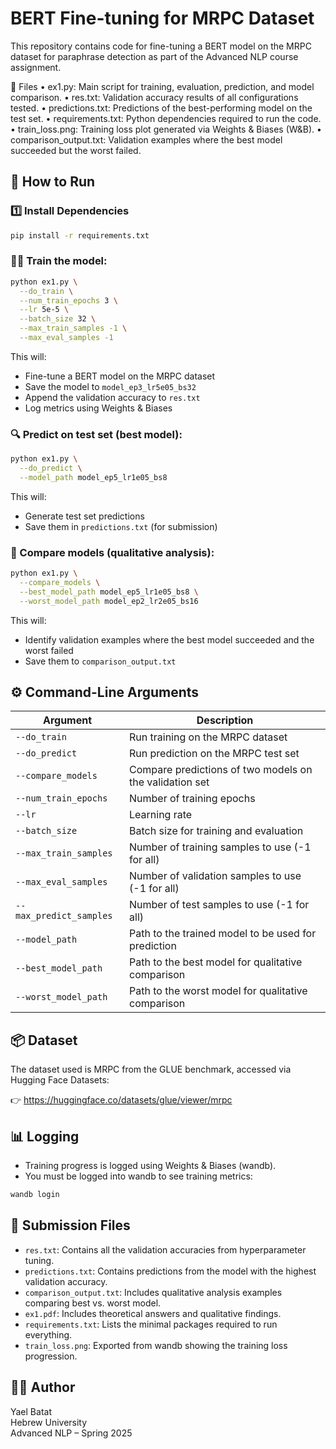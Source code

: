 # BERT Fine-tuning for MRPC Dataset

This repository contains code for fine-tuning a BERT model on the MRPC dataset for paraphrase detection as part of the Advanced NLP course assignment.

📁 Files
	•	ex1.py: Main script for training, evaluation, prediction, and model comparison.
	•	res.txt: Validation accuracy results of all configurations tested.
	•	predictions.txt: Predictions of the best-performing model on the test set.
	•	requirements.txt: Python dependencies required to run the code.
	•	train_loss.png: Training loss plot generated via Weights & Biases (W&B).
	•	comparison_output.txt: Validation examples where the best model succeeded but the worst failed.

## 🚀 How to Run

### 1️⃣ Install Dependencies

```bash
pip install -r requirements.txt
```

### 🏋️‍♀️ Train the model:

```bash
python ex1.py \
  --do_train \
  --num_train_epochs 3 \
  --lr 5e-5 \
  --batch_size 32 \
  --max_train_samples -1 \
  --max_eval_samples -1
```

This will:
- Fine-tune a BERT model on the MRPC dataset
- Save the model to `model_ep3_lr5e05_bs32`
- Append the validation accuracy to `res.txt`
- Log metrics using Weights & Biases

### 🔍 Predict on test set (best model):

```bash
python ex1.py \
  --do_predict \
  --model_path model_ep5_lr1e05_bs8 
```

This will:
- Generate test set predictions
- Save them in `predictions.txt` (for submission)

### 🔬 Compare models (qualitative analysis):

```bash
python ex1.py \
  --compare_models \
  --best_model_path model_ep5_lr1e05_bs8 \
  --worst_model_path model_ep2_lr2e05_bs16
```

This will:
- Identify validation examples where the best model succeeded and the worst failed
- Save them to `comparison_output.txt`

## ⚙️ Command-Line Arguments

| Argument | Description |
| --- | --- |
| `--do_train` | Run training on the MRPC dataset |
| `--do_predict` | Run prediction on the MRPC test set |
| `--compare_models` | Compare predictions of two models on the validation set |
| `--num_train_epochs` | Number of training epochs |
| `--lr` | Learning rate |
| `--batch_size` | Batch size for training and evaluation |
| `--max_train_samples` | Number of training samples to use (-1 for all) |
| `--max_eval_samples` | Number of validation samples to use (-1 for all) |
| `--max_predict_samples` | Number of test samples to use (-1 for all) |
| `--model_path` | Path to the trained model to be used for prediction |
| `--best_model_path` | Path to the best model for qualitative comparison |
| `--worst_model_path` | Path to the worst model for qualitative comparison |

## 📦 Dataset

The dataset used is MRPC from the GLUE benchmark, accessed via Hugging Face Datasets:

👉 https://huggingface.co/datasets/glue/viewer/mrpc

## 📊 Logging

- Training progress is logged using Weights & Biases (wandb).
- You must be logged into wandb to see training metrics:

```bash
wandb login
```

## 📄 Submission Files

- `res.txt`: Contains all the validation accuracies from hyperparameter tuning.
- `predictions.txt`: Contains predictions from the model with the highest validation accuracy.
- `comparison_output.txt`: Includes qualitative analysis examples comparing best vs. worst model.
- `ex1.pdf`: Includes theoretical answers and qualitative findings.
- `requirements.txt`: Lists the minimal packages required to run everything.
- `train_loss.png`: Exported from wandb showing the training loss progression.

## 👩‍💻 Author

Yael Batat  
Hebrew University  
Advanced NLP – Spring 2025
